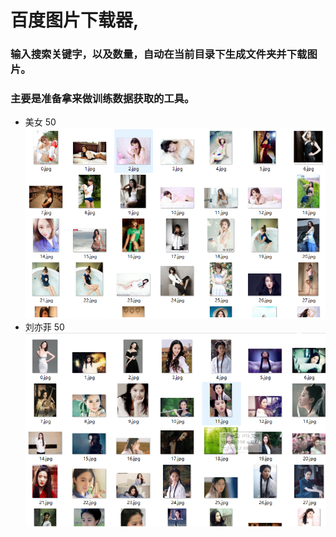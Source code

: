 # 百度图片下载器,
### 输入搜索关键字，以及数量，自动在当前目录下生成文件夹并下载图片。
### 主要是准备拿来做训练数据获取的工具。
- 美女 50
![运行截图](./运行截图.png "运行截图")
- 刘亦菲 50
![运行截图2](./运行截图2.png "运行截图2")